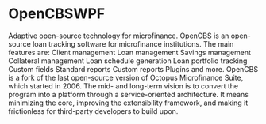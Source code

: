 OpenCBSWPF
==========

Adaptive open-source technology for microfinance.  OpenCBS is an open-source loan tracking software for microfinance institutions.  The main features are:  Client management Loan management Savings management Collateral management Loan schedule generation Loan portfolio tracking Custom fields Standard reports Custom reports Plugins and more.  OpenCBS is a fork of the last open-source version of Octopus Microfinance Suite, which started in 2006.  The mid- and long-term vision is to convert the program into a platform through a service-oriented architecture. It means minimizing the core, improving the extensibility framework, and making it frictionless for third-party developers to build upon.
